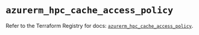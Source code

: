 # `azurerm_hpc_cache_access_policy`

Refer to the Terraform Registry for docs: [`azurerm_hpc_cache_access_policy`](https://registry.terraform.io/providers/hashicorp/azurerm/4.23.0/docs/resources/hpc_cache_access_policy).
